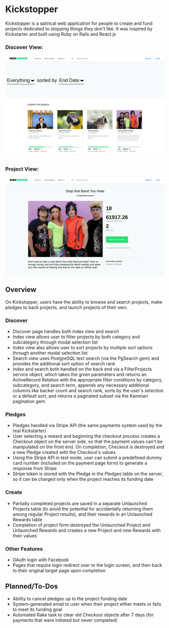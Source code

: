 # Kickstopper

Kickstopper is a satirical web application for people to create and fund projects dedicated to stopping things they don't like. It was inspired by Kickstarter and built using Ruby on Rails and React.js

### Discover View:

![alt text](https://github.com/zdg2102/Kickstopper/raw/master/app/assets/images/kickstopper_screenshot.jpg "Discover View")

### Project View:

![alt text](https://github.com/zdg2102/Kickstopper/raw/master/app/assets/images/kickstopper_project_screenshot.jpg "Project View")

## Overview

On Kickstopper, users have the ability to browse and search projects, make pledges to back projects, and launch projects of their own.

### Discover

* Discover page handles both index view and search
* Index view allows user to filter projects by both category and subcategory through modal selection list
* Index view also allows user to sort projects by multiple sort options through another modal selection list
* Search view uses PostgreSQL text search (via the PgSearch gem) and provides the additional sort option of search rank
* Index and search both handled on the back end via a FilterProjects service object, which takes the given parameters and returns an ActiveRecord Relation with the appropriate filter conditions by category, subcategory, and search term, appends any necessary additional columns like backer count and search rank, sorts by the user's selection or a default sort, and returns a paginated subset via the Kaminari pagination gem

### Pledges

* Pledges handled via Stripe API (the same payments system used by the real Kickstarter)
* User selecting a reward and beginning the checkout process creates a Checkout object on the server side, so that the payment values can't be manipulated on the front end. On completion, Checkout is destroyed and a new Pledge created with the Checkout's values
* Using the Stripe API in test mode, user can submit a predefined dummy card number (included on the payment page form) to generate a response from Stripe
* Stripe token is stored with the Pledge in the Pledges table on the server, so it can be charged only when the project reaches its funding date

### Create

* Partially completed projects are saved in a separate Unlaunched Projects table (to avoid the potential for accidentally returning them among regular Project results), and their rewards in an Unlaunched Rewards table
* Completion of project form destroyed the Unlaunched Project and Unlaunched Rewards and creates a new Project and new Rewards with their values

### Other Features

* OAuth login with Facebook
* Pages that require login redirect user to the login screen, and then back to their original target page upon completion

## Planned/To-Dos

* Ability to cancel pledges up to the project funding date
* System-generated email to user when their project either meets or fails to meet its funding goal
* Automated Rake task to clear old Checkout objects after 7 days (for payments that were initiated but never completed)
